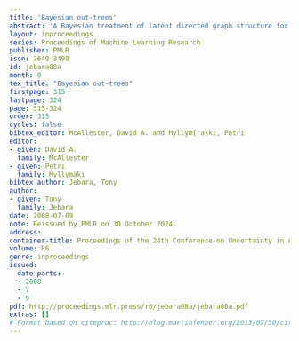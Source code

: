 ```yaml
---
title: 'Bayesian out-trees'
abstract: 'A Bayesian treatment of latent directed graph structure for non-iid data is provided where each child datum is sampled with a directed conditional dependence on a single unknown parent datum. The latent graph structure is assumed to lie in the family of directed out-tree graphs which leads to efficient Bayesian inference. The latent likelihood of the data and its gradients are computable in closed form via Tutte’s directed matrix tree theorem using determinants and inverses of the out-Laplacian. This novel likelihood subsumes iid likelihood, is exchangeable and yields efficient unsupervised and semi-supervised learning algorithms. In addition to handling taxonomy and phylogenetic datasets the out-tree assumption performs surprisingly well as a semi-parametric density estimator on standard iid datasets. Experiments with unsupervised and semi-supervised learning are shown on various UCI and taxonomy datasets.'
layout: inproceedings
series: Proceedings of Machine Learning Research
publisher: PMLR
issn: 2640-3498
id: jebara08a
month: 0
tex_title: "Bayesian out-trees"
firstpage: 315
lastpage: 324
page: 315-324
order: 315
cycles: false
bibtex_editor: McAllester, David A. and Myllym{"a}ki, Petri
editor:
- given: David A.
  family: McAllester
- given: Petri
  family: Myllymäki
bibtex_author: Jebara, Tony
author:
- given: Tony
  family: Jebara 
date: 2008-07-09
note: Reissued by PMLR on 30 October 2024.
address:
container-title: Proceedings of the 24th Conference on Uncertainty in Artificial Intelligence
volume: R6
genre: inproceedings
issued:
  date-parts:
  - 2008
  - 7
  - 9
pdf: http://proceedings.mlr.press/r6/jebara08a/jebara08a.pdf
extras: []
# Format based on citeproc: http://blog.martinfenner.org/2013/07/30/citeproc-yaml-for-bibliographies/
---
```

